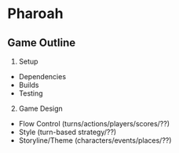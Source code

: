# Pharoah
## Game Outline

1) Setup
* Dependencies
* Builds
* Testing

2) Game Design
* Flow Control (turns/actions/players/scores/??)
* Style (turn-based strategy/??)
* Storyline/Theme (characters/events/places/??)
